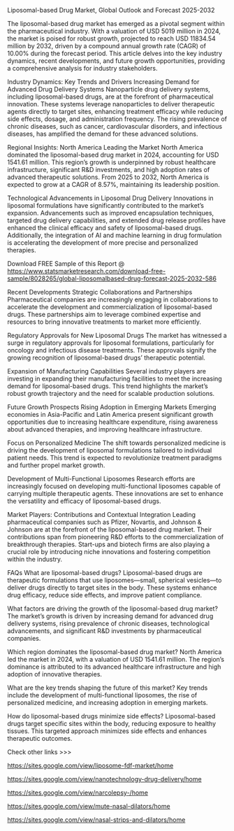 Liposomal-based Drug Market, Global Outlook and Forecast 2025-2032

The liposomal-based drug market has emerged as a pivotal segment within the pharmaceutical industry. With a valuation of USD 5019 million in 2024, the market is poised for robust growth, projected to reach USD 11834.54 million by 2032, driven by a compound annual growth rate (CAGR) of 10.00% during the forecast period. This article delves into the key industry dynamics, recent developments, and future growth opportunities, providing a comprehensive analysis for industry stakeholders.

Industry Dynamics: Key Trends and Drivers
Increasing Demand for Advanced Drug Delivery Systems
Nanoparticle drug delivery systems, including liposomal-based drugs, are at the forefront of pharmaceutical innovation. These systems leverage nanoparticles to deliver therapeutic agents directly to target sites, enhancing treatment efficacy while reducing side effects, dosage, and administration frequency. The rising prevalence of chronic diseases, such as cancer, cardiovascular disorders, and infectious diseases, has amplified the demand for these advanced solutions.

Regional Insights: North America Leading the Market
North America dominated the liposomal-based drug market in 2024, accounting for USD 1541.61 million. This region’s growth is underpinned by robust healthcare infrastructure, significant R&D investments, and high adoption rates of advanced therapeutic solutions. From 2025 to 2032, North America is expected to grow at a CAGR of 8.57%, maintaining its leadership position.

Technological Advancements in Liposomal Drug Delivery
Innovations in liposomal formulations have significantly contributed to the market’s expansion. Advancements such as improved encapsulation techniques, targeted drug delivery capabilities, and extended drug release profiles have enhanced the clinical efficacy and safety of liposomal-based drugs. Additionally, the integration of AI and machine learning in drug formulation is accelerating the development of more precise and personalized therapies.

Download FREE Sample of this Report @ https://www.statsmarketresearch.com/download-free-sample/8028265/global-liposomalbased-drug-forecast-2025-2032-586 

Recent Developments
Strategic Collaborations and Partnerships
Pharmaceutical companies are increasingly engaging in collaborations to accelerate the development and commercialization of liposomal-based drugs. These partnerships aim to leverage combined expertise and resources to bring innovative treatments to market more efficiently.

Regulatory Approvals for New Liposomal Drugs
The market has witnessed a surge in regulatory approvals for liposomal formulations, particularly for oncology and infectious disease treatments. These approvals signify the growing recognition of liposomal-based drugs’ therapeutic potential.

Expansion of Manufacturing Capabilities
Several industry players are investing in expanding their manufacturing facilities to meet the increasing demand for liposomal-based drugs. This trend highlights the market’s robust growth trajectory and the need for scalable production solutions.

Future Growth Prospects
Rising Adoption in Emerging Markets
Emerging economies in Asia-Pacific and Latin America present significant growth opportunities due to increasing healthcare expenditure, rising awareness about advanced therapies, and improving healthcare infrastructure.

Focus on Personalized Medicine
The shift towards personalized medicine is driving the development of liposomal formulations tailored to individual patient needs. This trend is expected to revolutionize treatment paradigms and further propel market growth.

Development of Multi-Functional Liposomes
Research efforts are increasingly focused on developing multi-functional liposomes capable of carrying multiple therapeutic agents. These innovations are set to enhance the versatility and efficacy of liposomal-based drugs.

Market Players: Contributions and Contextual Integration
Leading pharmaceutical companies such as Pfizer, Novartis, and Johnson & Johnson are at the forefront of the liposomal-based drug market. Their contributions span from pioneering R&D efforts to the commercialization of breakthrough therapies. Start-ups and biotech firms are also playing a crucial role by introducing niche innovations and fostering competition within the industry.

FAQs
What are liposomal-based drugs?
Liposomal-based drugs are therapeutic formulations that use liposomes—small, spherical vesicles—to deliver drugs directly to target sites in the body. These systems enhance drug efficacy, reduce side effects, and improve patient compliance.

What factors are driving the growth of the liposomal-based drug market?
The market’s growth is driven by increasing demand for advanced drug delivery systems, rising prevalence of chronic diseases, technological advancements, and significant R&D investments by pharmaceutical companies.

Which region dominates the liposomal-based drug market?
North America led the market in 2024, with a valuation of USD 1541.61 million. The region’s dominance is attributed to its advanced healthcare infrastructure and high adoption of innovative therapies.

What are the key trends shaping the future of this market?
Key trends include the development of multi-functional liposomes, the rise of personalized medicine, and increasing adoption in emerging markets.

How do liposomal-based drugs minimize side effects?
Liposomal-based drugs target specific sites within the body, reducing exposure to healthy tissues. This targeted approach minimizes side effects and enhances therapeutic outcomes.

Check other links >>>

https://sites.google.com/view/liposome-fdf-market/home			

https://sites.google.com/view/nanotechnology-drug-delivery/home			

https://sites.google.com/view/narcolepsy-/home			

https://sites.google.com/view/mute-nasal-dilators/home			

https://sites.google.com/view/nasal-strips-and-dilators/home			
